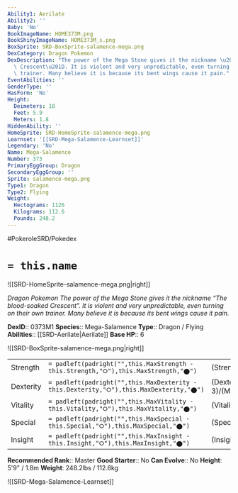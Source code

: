 ```yaml
---
Ability1: Aerilate
Ability2: ''
Baby: 'No'
BookImageName: HOME373M.png
BookShinyImageName: HOME373M_s.png
BoxSprite: SRD-BoxSprite-salamence-mega.png
DexCategory: Dragon Pokemon
DexDescription: "The power of the Mega Stone gives it the nickname \u201CThe blood-soaked\
  \ Crescent\u201D. It is violent and very unpredictable, even turning on their own\
  \ trainer. Many believe it is because its bent wings cause it pain."
EventAbilities: ''
GenderType: ''
HasForm: 'No'
Height:
  Deimeters: 18
  Feet: 5.9
  Meters: 1.8
HiddenAbility: ''
HomeSprite: SRD-HomeSprite-salamence-mega.png
Learnset: '[[SRD-Mega-Salamence-Learnset]]'
Legendary: 'No'
Name: Mega-Salamence
Number: 373
PrimaryEggGroup: Dragon
SecondaryEggGroup: ''
Sprite: salamence-mega.png
Type1: Dragon
Type2: Flying
Weight:
  Hectograms: 1126
  Kilograms: 112.6
  Pounds: 248.2
---
```


#PokeroleSRD/Pokedex

# `= this.name`

![[SRD-HomeSprite-salamence-mega.png|right]]

*Dragon Pokemon*
*The power of the Mega Stone gives it the nickname “The blood-soaked Crescent”. It is violent and very unpredictable, even turning on their own trainer. Many believe it is because its bent wings cause it pain.*

**DexID**:: 0373M1
**Species**:: Mega-Salamence
**Type**:: Dragon / Flying
**Abilities**:: [[SRD-Aerilate|Aerilate]]
**Base HP**:: 6

![[SRD-BoxSprite-salamence-mega.png|right]]

|           |                                                                                        |                                          |
| --------- | -------------------------------------------------------------------------------------- | ---------------------------------------- |
| Strength  | `= padleft(padright("",this.MaxStrength - this.Strength,"⭘"),this.MaxStrength,"⬤")`    | (Strength::4)/(MaxStrength::8)   |
| Dexterity | `= padleft(padright("",this.MaxDexterity - this.Dexterity,"⭘"),this.MaxDexterity,"⬤")` | (Dexterity:: 3)/(MaxDexterity::7) |
| Vitality  | `= padleft(padright("",this.MaxVitality - this.Vitality,"⭘"),this.MaxVitality,"⬤")`    | (Vitality::3)/(MaxVitality::7)   |
| Special   | `= padleft(padright("",this.MaxSpecial - this.Special,"⭘"),this.MaxSpecial,"⬤")`       | (Special::3)/(MaxSpecial::7)     |
| Insight   | `= padleft(padright("",this.MaxInsight - this.Insight,"⭘"),this.MaxInsight,"⬤")`       | (Insight::2)/(MaxInsight::5)     |

**Recommended Rank**:: Master
**Good Starter**:: No
**Can Evolve**:: No
**Height**: 5'9" / 1.8m
**Weight**: 248.2lbs / 112.6kg

![[SRD-Mega-Salamence-Learnset]]